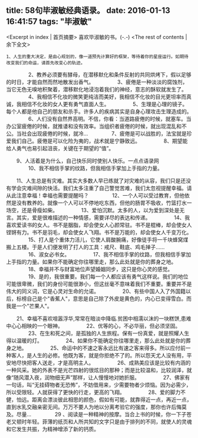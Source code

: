 title: 58句毕淑敏经典语录。
date: 2016-01-13 16:41:57
tags: "毕淑敏"
---
<Excerpt in index | 首页摘要> 
喜欢毕淑敏的书。(-.-)<!-- more -->
<The rest of contents | 余下全文>

	1、人生的重大决定，是由心规划的，像一道预先计算好的框架，等待着你的星座运行。如期待改变我们的命运，请首先改变心的轨迹。
　　
　　2、教养必须要有酵母，在潜移默化和条件反射的共同烘烤下，假以足够的时日，才能自然而然地散发出香气。
　　
　　3、疲倦是一种淡淡的腐蚀剂，当它无色无嗅地积聚着，潜移默化地浸泡着我们的神经，意志的酥软就发生了。
　　
　　4、我相信不化妆的微笑更纯洁而美好，我相信不化妆的目光更坦率而真诚，我相信不化妆的女人更有勇气直面人生。
　　
　　5、生理是心理的镜子。每个人都是他自己的朋友和杀手。许多人的疾病其实是自身心理攻击生理造成的。
　　
　　6、人们没有自然界高明。不信，你看：当道路疲倦的时候，就塞车。当办公室疲倦的时候，就推诿和没有效率。当组织者疲倦的时候，就出现混乱和不公。当社会出现疲倦的时候，就冷...
　　
　　7、疲倦是可以战胜的，法宝就是珍爱我们自己。疲倦是可以化险为夷的，战术就是宁静致远。
　　
　　8、期望能给人勇气也易引起沮丧，关键在于期望的“值”。

　　9、人活着是为什么，自己快乐同时使别人快乐。一点点语录网
　　
　　10、我不相信手掌的纹路，但我相信手掌加上手指的力量。
 
　　11、人生总是有灾难。其实大多数人早已练就了对灾难的从容，我们只是还没有学会灾难间隙的快活。我们太多注重了自己警觉苦难，我们太忽视提醒幸福。请从此注意幸福！幸福也需要提醒吗？
　　
　　12、一个人可以受过教育，但他依然是没有教养的。就像一个人可以不停地吃东西，但他的肠胃不吸收，竹篮打水一场空，还是骨瘦如柴。
　　
　　13、爱怕沉默。太多的人，以为爱到深处是无言。其实，爱是很难描述的一种情感，需要详尽的表达和传递。
　　
　　14、我喜欢爱读书的女人。书不是胭脂，却会使女人心颜常驻。书不是棍棒，却会使女人铿锵有力。书不是羽毛，却会使女人飞翔。书不是万能的，却会使女人千变万化。
　　
　　15、打人是个重体力活儿，它使人肩酸腕痛，好像徒手将一千块蜂窝煤搬上五楼。于是人们便发明了打人的工具：戒尺、鞋底、鸡毛掸子……
　　
　　16、淑女必书女。
　　
　　17、我不相信手掌的纹路，但我相信手掌加上手指的力量。如果你不能确定你往哪里走，那么此处就是你的葬身之地。
　　
　　18、幸福并不与财富地位声望婚姻同步，这只是你心灵的感觉。
　　
　　19、是的，我很重要。我们每一个人都应该有勇气这样说。我们的地位可能很卑微，我们的身份可能很渺小，但这丝毫不意味着我们不重要。重要并不是伟大的同义词，它是心灵对生命的允诺。
　　
　　20、有些中国人入了外国籍以后，标榜自己是个"香蕉人"，意思是自己除了外皮是黄色的，内心已变得雪白。而我是一个"芒果人"。
 
　　21、幸福不喜欢喧嚣浮华,常常在暗淡中降临.贫困中相濡以沫的一块糕饼,患难中心心相映的一个眼神。
　　
　　22、优等的心，不必华丽，但必须坚固。
　　
　　23、在生和死之间，是孤独的人生旅程。保有一份真爱，就是照耀人生得以温暖的灯。
　　
　　24、如果你不能确定你往哪里走，那么此处就是你的葬身之地。
　　
　　25、命运中的不速之客永远比有速之客来得多。所以应付前一种客人，是人生的必修。他既为客，就是你拒绝不了的。所以怨天尤人没有用，平安地尽快把客人送走，才是高明主人。
　　
　　26、成熟美应该是比较有内涵的一种风采。她的外表不是光芒四射的很炫目的那种；而是比较温和，比较润泽，就像“随风潜入夜，润物细无声”那样，让人慢慢地对她折服。
　　
　　27、佛家有一句话，叫“无挂碍物者无恐怖”，不妨借用来，少需要物者少烦恼。因为必需少，所以受限轻。人就获得了更快的行走，更高的飞翔。
　　
　　28、爱的脚力不健，怕远。距离会漂淡彼此相思的颜色，假如有可能，就靠得近一点，再近一点，直到水乳交融亲密无间。万万不要人为地以分离考验它的强度，那你也许后悔莫及。尽量...
　　
　　29 、阅读是一种精神的按摩。当合上书的时候，你一下子苍老又顿时年轻。菲薄的纸页和人所共知的文字只是由于排列的不同，就使人的灵魂和它发生共振，为精神增添了新的钙质。
